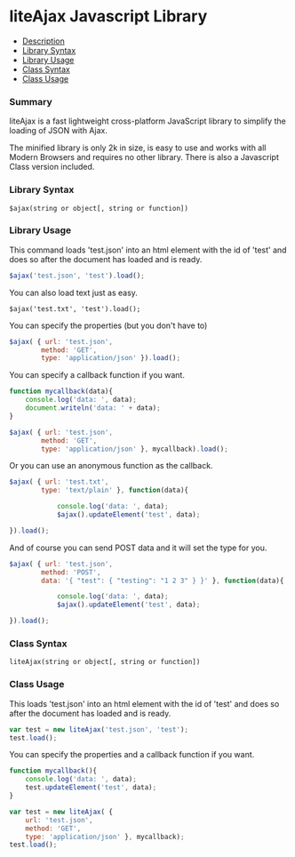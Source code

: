 # liteAjax Javascript Library

* [Description](#summary)
* [Library Syntax](#library-syntax)
* [Library Usage](#library-usage)
* [Class Syntax](#class-syntax)
* [Class Usage](#class-usage)

### Summary

liteAjax is a fast lightweight cross-platform JavaScript library to simplify the loading of JSON with Ajax.

The minified library is only 2k in size, is easy to use and works with all Modern Browsers and requires no other library. There is also a Javascript Class version included.

### Library Syntax

```
$ajax(string or object[, string or function])
```

### Library Usage

This command loads 'test.json' into an html element with the id of 'test' and does so after the document has loaded and is ready.

```JavaScript
$ajax('test.json', 'test').load();
```

You can also load text just as easy.

```
$ajax('test.txt', 'test').load();
```

You can specify the properties (but you don't have to)

```JavaScript
$ajax( { url: 'test.json',
		method: 'GET',
		type: 'application/json' }).load();
```

You can specify a callback function if you want.

```JavaScript
function mycallback(data){
	console.log('data: ', data);
	document.writeln('data: ' + data);
}

$ajax( { url: 'test.json',
		method: 'GET',
		type: 'application/json' }, mycallback).load();
```

Or you can use an anonymous function as the callback.

```JavaScript
$ajax( { url: 'test.txt',
		type: 'text/plain' }, function(data){

			console.log('data: ', data);
			$ajax().updateElement('test', data);

}).load();
```

And of course you can send POST data and it will set the type for you.

```JavaScript
$ajax( { url: 'test.json',
		method: 'POST',
		data: '{ "test": { "testing": "1 2 3" } }' }, function(data){

			console.log('data: ', data);
			$ajax().updateElement('test', data);

}).load();
```

### Class Syntax

```
liteAjax(string or object[, string or function])
```

### Class Usage

This loads 'test.json' into an html element with the id of 'test' and does so after the document has loaded and is ready.

```JavaScript
var test = new liteAjax('test.json', 'test');
test.load();
```

You can specify the properties and a callback function if you want.

```JavaScript
function mycallback(){
	console.log('data: ', data);
	test.updateElement('test', data);
}

var test = new liteAjax( {
	url: 'test.json',
	method: 'GET',
	type: 'application/json' }, mycallback);
test.load();
```

